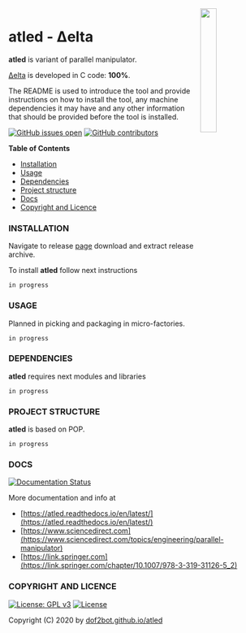 <img align="right" src="https://raw.githubusercontent.com/dof2bot/atled/master/docs/atled_logo.png" width="25%">

# atled - Δelta

**atled** is variant of parallel manipulator.

[Δelta](https://en.wikipedia.org/wiki/Delta_robot) is developed in C code: **100%**.

The README is used to introduce the tool and provide instructions on
how to install the tool, any machine dependencies it may have and any
other information that should be provided before the tool is installed.

[![GitHub issues open](https://img.shields.io/github/issues/dof2bot/atled.svg)](https://github.com/dof2bot/atled/issues)
 [![GitHub contributors](https://img.shields.io/github/contributors/dof2bot/atled.svg)](https://github.com/dof2bot/atled/graphs/contributors)

<!-- START doctoc -->
**Table of Contents**

- [Installation](#installation)
- [Usage](#usage)
- [Dependencies](#dependencies)
- [Project structure](#project-structure)
- [Docs](#docs)
- [Copyright and Licence](#copyright-and-licence)
<!-- END doctoc -->

### INSTALLATION

Navigate to release [page](https://github.com/dof2bot/atled/releases) download and extract release archive.

To install **atled** follow next instructions
```
in progress
```

### USAGE

Planned in picking and packaging in micro-factories.
```
in progress
```

### DEPENDENCIES

**atled** requires next modules and libraries
```
in progress
```

### PROJECT STRUCTURE

**atled** is based on POP.
```
in progress
```

### DOCS

[![Documentation Status](https://readthedocs.org/projects/atled/badge/?version=latest)](https://atled.readthedocs.io/projects/atled/en/latest/?badge=latest)

More documentation and info at
* [https://atled.readthedocs.io/en/latest/](https://atled.readthedocs.io/en/latest/)
* [https://www.sciencedirect.com](https://www.sciencedirect.com/topics/engineering/parallel-manipulator)
* [https://link.springer.com](https://link.springer.com/chapter/10.1007/978-3-319-31126-5_2)

### COPYRIGHT AND LICENCE

[![License: GPL v3](https://img.shields.io/badge/License-GPLv3-blue.svg)](https://www.gnu.org/licenses/gpl-3.0) [![License](https://img.shields.io/badge/License-Apache%202.0-blue.svg)](https://opensource.org/licenses/Apache-2.0)

Copyright (C) 2020 by [dof2bot.github.io/atled](https://dof2bot.github.io/atled)

